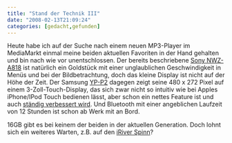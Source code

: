 ```yaml
---
title: "Stand der Technik III"
date: "2008-02-13T21:09:24"
categories: [gedacht,gefunden]
---
```


Heute habe ich auf der Suche nach einem neuen MP3-Player im MediaMarkt einmal meine beiden aktuellen Favoriten in der Hand gehalten und bin nach wie vor unentschlossen. Der bereits beschriebene [Sony NWZ-A818](/2008/01/21/stand-der-technik/) ist natürlich ein Goldstück mit einer unglaublichen Geschwindigkeit in Menüs und bei der Bildbetrachtung, doch das kleine Display ist nicht auf der Höhe der Zeit. Der Samsung [YP-P2](http://av.samsung.de/produkte/detail12_specs.aspx?guid=95d3dfc5-9ec0-4a87-9899-309af30dc421) dagegen zeigt seine 480 x 272 Pixel auf einem 3-Zoll-Touch-Display, das sich zwar nicht so intuitiv wie bei Apples iPhone/IPod Touch bedienen lässt, aber schon ein nettes Feature ist und auch [ständig verbessert wird](http://www.slashgear.com/samsung-yp-p2-firmware-update-again-0410064.php). Und Bluetooth mit einer angeblichen Laufzeit von 12 Stunden ist schon ab Werk mit an Bord.

16GB gibt es bei keinem der beiden in der aktuellen Generation. Doch lohnt sich ein weiteres Warten, z.B. auf den [iRiver Spinn](http://www.gizmodo.de/2008/01/14/iriver_spinn_nur_gefuhlt_analog.html)?
